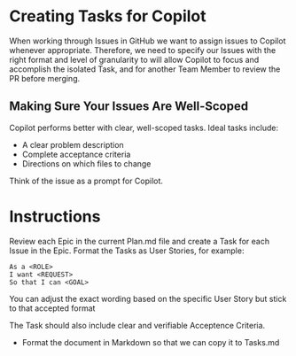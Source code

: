 # Creating Tasks for Copilot

When working through Issues in GitHub we want to assign issues to Copilot whenever appropriate. Therefore, we need to specify our Issues with the right format and level of granularity to will allow Copilot to focus and accomplish the isolated Task, and for another Team Member to review the PR before merging.

## Making Sure Your Issues Are Well-Scoped

Copilot performs better with clear, well-scoped tasks. Ideal tasks include:
- A clear problem description
- Complete acceptance criteria
- Directions on which files to change

Think of the issue as a prompt for Copilot.

# Instructions
Review each Epic in the current Plan.md file and create a Task  for each Issue in the Epic. Format the Tasks as User Stories, for example:
```
As a <ROLE>
I want <REQUEST>
So that I can <GOAL>
```

You can adjust the exact wording based on the specific User Story but stick to that accepted format
 
The Task should also include clear and verifiable Acceptence Criteria.

* Format the document in Markdown so that we can copy it to Tasks.md

